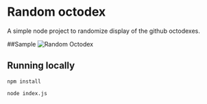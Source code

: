 # Random octodex

A simple node project to randomize display of the github octodexes.

##Sample
![Random Octodex](random-octodex.herokuapp.com/random)

## Running locally

`npm install`

`node index.js`
